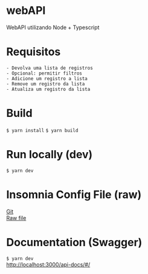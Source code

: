 # webAPI
WebAPI utilizando Node + Typescript


# Requisitos

    - Devolva uma lista de registros
    - Opcional: permitir filtros
    - Adicione um registro a lista
    - Remove um registro da lista
    - Atualiza um registro da lista


# Build

``` $ yarn install ```
``` $ yarn build ```

# Run locally (dev)

``` $ yarn dev ```

# Insomnia Config File (raw)

[Git](https://github.com/YuryRegis/webAPI/blob/main/InsomniaConfig.json) <br/>
[Raw file](https://raw.githubusercontent.com/YuryRegis/webAPI/main/InsomniaConfig.json)

# Documentation (Swagger)

``` $ yarn dev ``` <br/>
[http://localhost:3000/api-docs/#/](http://localhost:3000/api-docs/#/)

